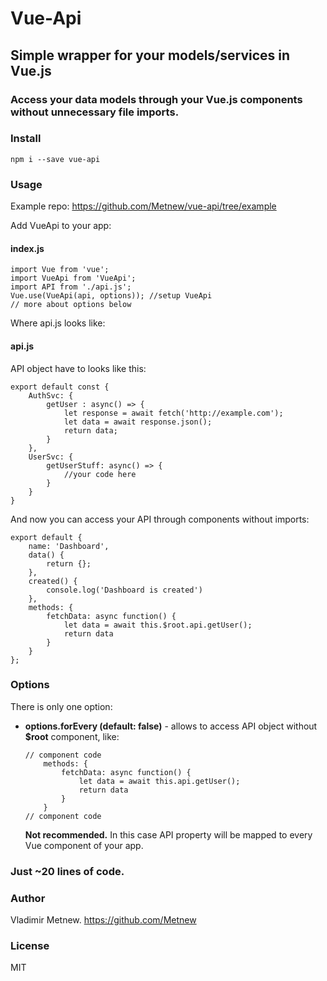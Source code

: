# Vue-Api

## Simple wrapper for your models/services in Vue.js

### Access your data models through your Vue.js components without unnecessary file imports.

### Install

```
npm i --save vue-api
```

### Usage

Example repo: <https://github.com/Metnew/vue-api/tree/example>

Add VueApi to your app:

#### index.js

```
import Vue from 'vue';
import VueApi from 'VueApi';
import API from './api.js';
Vue.use(VueApi(api, options)); //setup VueApi
// more about options below
```

Where api.js looks like:

#### api.js

API object have to looks like this:

```
export default const {
    AuthSvc: {
        getUser : async() => {
            let response = await fetch('http://example.com');
            let data = await response.json();
            return data;
        }
    },
    UserSvc: {
        getUserStuff: async() => {
            //your code here
        }
    }
}
```

And now you can access your API through components without imports:

```
export default {
    name: 'Dashboard',
    data() {
        return {};
    },
    created() {
        console.log('Dashboard is created')
    },
    methods: {
        fetchData: async function() {
            let data = await this.$root.api.getUser();
            return data
        }
    }
};
```

### Options

There is only one option:

- **options.forEvery (default: false)** - allows to access API object without **$root** component, like:

  ```
  // component code
      methods: {
          fetchData: async function() {
              let data = await this.api.getUser();
              return data
          }
      }
  // component code
  ```

  **Not recommended.** In this case API property will be mapped to every Vue component of your app.

### Just ~20 lines of code.

### Author

Vladimir Metnew. <https://github.com/Metnew>

### License

MIT
